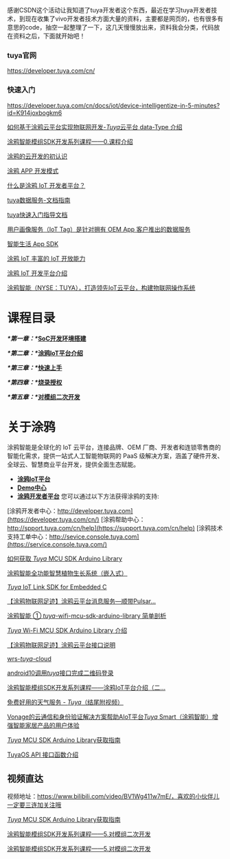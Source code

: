 感谢CSDN这个活动让我知道了tuya开发者这个东西，最近在学习tuya开发者技术，到现在收集了vivo开发者技术方面大量的资料，主要都是网页的，也有很多有意思的code，抽空一起整理了一下，这几天慢慢放出来，资料我会分类，代码放在资料之后，下面就开始吧！

### tuya官网

https://developer.tuya.com/cn/

### 快速入门

https://developer.tuya.com/cn/docs/iot/device-intelligentize-in-5-minutes?id=K914joxbogkm6

[如何基于涂鸦云平台实现物联网开发-*Tuya*云平台 data-Type 介绍](https://blog.csdn.net/sandwich_iot/article/details/117261936?ops_request_misc=%7B%22request%5Fid%22%3A%22164621534316780271977737%22%2C%22scm%22%3A%2220140713.130102334..%22%7D&request_id=164621534316780271977737&biz_id=0&utm_medium=distribute.pc_search_result.none-task-blog-2~blog~sobaiduend~default-1-117261936.nonecase&utm_term=tuya)

[涂鸦智能模组SDK开发系列课程——0.课程介绍](https://blog.csdn.net/sandwich_iot/article/details/119731773?ops_request_misc=%7B%22request%5Fid%22%3A%22164621534316780271977737%22%2C%22scm%22%3A%2220140713.130102334..%22%7D&request_id=164621534316780271977737&biz_id=0&utm_medium=distribute.pc_search_result.none-task-blog-2~blog~sobaiduend~default-2-119731773.nonecase&utm_term=tuya)

[涂鸦的云开发的初认识](https://bbs.csdn.net/topics/605041795)

[涂鸦 APP 开发模式](https://bbs.csdn.net/topics/605033840)

[什么是涂鸦 IoT 开发者平台？](https://bbs.csdn.net/topics/605041776)

[tuya数据服务-文档指南](https://bbs.csdn.net/topics/605019487)

[tuya快速入门指导文档](https://bbs.csdn.net/topics/605019731)

[用户画像服务（IoT Tag）是针对拥有 OEM App 客户推出的数据服务](https://bbs.csdn.net/topics/605018772)

[智能生活 App SDK](https://bbs.csdn.net/topics/605018672)

[涂鸦 IoT 丰富的 IoT 开放能力](https://bbs.csdn.net/topics/605018383)

[涂鸦 IoT 开发平台介绍](https://bbs.csdn.net/topics/605018459)

[涂鸦智能（NYSE：TUYA），打造领先IoT云平台，构建物联网操作系统](https://bbs.csdn.net/topics/605018365)

# 课程目录

***\*第一章：\**[SoC开发环境搭建](https://blog.csdn.net/sandwich_iot/article/details/119598067?spm=1001.2014.3001.5501)**

***\*第二章：\**[涂鸦IoT平台介绍](https://blog.csdn.net/sandwich_iot/article/details/119729064)**

***\*第三章：\**[快速上手](https://blog.csdn.net/sandwich_iot/article/details/119739989?spm=1001.2014.3001.5501)** 

***\*第四章：\**[烧录授权](https://blog.csdn.net/sandwich_iot/article/details/119824194?spm=1001.2014.3001.5501)**

***\*第五章：\**[对模组二次开发](https://blog.csdn.net/sandwich_iot/article/details/119888618)**

# 关于涂鸦

涂鸦智能是全球化的 IoT 云平台，连接品牌、OEM 厂商、开发者和连锁零售商的智能化需求，提供一站式人工智能物联网的 PaaS 级解决方案，涵盖了硬件开发、全球云、智慧商业平台开发，提供全面生态赋能。

- **[涂鸦IoT平台](https://iot.tuya.com/?_source=775d871a6075fbb6de723a34ffeed00b)**
- **[Demo中心](https://developer.tuya.com/cn/demo?_source=152c0f486500f8214b877491012ab094)**
- **[涂鸦开发者平台](https://developer.tuya.com/?_source=cb4071a772b028c54cf4e6123cfe4e6f)**
  您可以通过以下方法获得涂鸦的支持:

[涂鸦开发者中心：http://developer.tuya.com](https://developer.tuya.com/cn/)
[涂鸦帮助中心：http://spport.tuya.com/cn/help](https://support.tuya.com/cn/help)
[涂鸦技术支持工单中心：http://sevice.console.tuya.com](https://service.console.tuya.com/)

[如何获取 *Tuya* MCU SDK Arduino Library](https://blog.csdn.net/sandwich_iot/article/details/117229197?ops_request_misc=%7B%22request%5Fid%22%3A%22164621534316780261978994%22%2C%22scm%22%3A%2220140713.130102334.pc%5Fblog.%22%7D&request_id=164621534316780261978994&biz_id=0&utm_medium=distribute.pc_search_result.none-task-blog-2~blog~first_rank_ecpm_v1~rank_v31_ecpm-3-117229197.nonecase&utm_term=tuya)

[涂鸦智能全功能智慧植物生长系统（嵌入式）](https://blog.csdn.net/sandwich_iot/article/details/116597751?ops_request_misc=&request_id=&biz_id=102&utm_term=tuya&utm_medium=distribute.pc_search_result.none-task-blog-2~blog~sobaiduweb~default-2-116597751.nonecase)

[*Tuya* IoT Link SDK for Embedded C](https://blog.csdn.net/jiazhen/article/details/114682786?ops_request_misc=%7B%22request%5Fid%22%3A%22164621534316780261978994%22%2C%22scm%22%3A%2220140713.130102334.pc%5Fblog.%22%7D&request_id=164621534316780261978994&biz_id=0&utm_medium=distribute[[涂鸦物联网足迹]涂鸦云平台消息服务—顺带Pulsar...](https://blog.csdn.net/weixin_50563088/article/details/109814392?ops_request_misc=&request_id=&biz_id=102&utm_term=tuya&utm_medium=distribute.pc_search_result.none-task-blog-2~blog~sobaiduweb~default-3-109814392.nonecase)pc_search_result.none-task-blog-2~blog~first_rank_ecpm_v1~rank_v31_ecpm-4-114682786.nonecase&utm_term=tuya)

[【涂鸦物联网足迹】涂鸦云平台消息服务—顺带Pulsar...](https://blog.csdn.net/weixin_50563088/article/details/109814392?ops_request_misc=&request_id=&biz_id=102&utm_term=tuya&utm_medium=distribute.pc_search_result.none-task-blog-2~blog~sobaiduweb~default-3-109814392.nonecase)

[涂鸦智能 ① *tuya*-wifi-mcu-sdk-arduino-library 简单剖析](https://blog.csdn.net/dpjcn1990/article/details/120156278?ops_request_misc=%7B%22request%5Fid%22%3A%22164621534316780261978994%22%2C%22scm%22%3A%2220140713.130102334.pc%5Fblog.%22%7D&request_id=164621534316780261978994&biz_id=0&utm_medium=distribute.pc_search_result.none-task-blog-2~blog~first_rank_ecpm_v1~rank_v31_ecpm-5-120156278.nonecase&utm_term=tuya)

[*Tuya* Wi-Fi MCU SDK Arduino Library 介绍](https://blog.csdn.net/sandwich_iot/article/details/117261707?ops_request_misc=%7B%22request%5Fid%22%3A%22164621534316780261978994%22%2C%22scm%22%3A%2220140713.130102334.pc%5Fblog.%22%7D&request_id=164621534316780261978994&biz_id=0&utm_medium=distribute.pc_search_result.none-task-blog-2~blog~first_rank_ecpm_v1~rank_v31_ecpm-6-117261707.nonecase&utm_term=tuya)

[【涂鸦物联网足迹】涂鸦云平台接口说明](https://blog.csdn.net/weixin_50563088/article/details/109615180?ops_request_misc=&request_id=&biz_id=102&utm_term=tuya&utm_medium=distribute.pc_search_result.none-task-blog-2~blog~sobaiduweb~default-6-109615180.nonecase)

[wrs-*tuya*-cloud](https://blog.csdn.net/wenrisheng/article/details/121514417?ops_request_misc=%7B%22request%5Fid%22%3A%22164621534316780261978994%22%2C%22scm%22%3A%2220140713.130102334.pc%5Fblog.%22%7D&request_id=164621534316780261978994&biz_id=0&utm_medium=distribute.pc_search_result.none-task-blog-2~blog~first_rank_ecpm_v1~rank_v31_ecpm-7-121514417.nonecase&utm_term=tuya)

[android10调用*tuya*接口完成二维码登录](https://blog.csdn.net/yhm2046/article/details/117075700?ops_request_misc=%7B%22request%5Fid%22%3A%22164621534316780261978994%22%2C%22scm%22%3A%2220140713.130102334.pc%5Fblog.%22%7D&request_id=164621534316780261978994&biz_id=0&utm_medium=distribute.pc_search_result.none-task-blog-2~blog~first_rank_ecpm_v1~rank_v31_ecpm-8-117075700.nonecase&utm_term=tuya)

[涂鸦智能模组SDK开发系列课程——涂鸦IoT平台介绍（二...](https://blog.csdn.net/weixin_50563088/article/details/119953201?ops_request_misc=&request_id=&biz_id=102&utm_term=tuya&utm_medium=distribute.pc_search_result.none-task-blog-2~blog~sobaiduweb~default-7-119953201.nonecase)

[免费好用的天气服务 - *Tuya*（结尾附视频）](https://blog.csdn.net/u012039040/article/details/121947992?ops_request_misc=%7B%22request%5Fid%22%3A%22164621534316780261978994%22%2C%22scm%22%3A%2220140713.130102334.pc%5Fblog.%22%7D&request_id=164621534316780261978994&biz_id=0&utm_medium=distribute.pc_search_result.none-task-blog-2~blog~first_rank_ecpm_v1~rank_v31_ecpm-9-121947992.nonecase&utm_term=tuya)

[Vonage的云通信和身份验证解决方案帮助AIoT平台*Tuya* Smart（涂鸦智能）增强智能家居产品的用户体验](https://blog.csdn.net/sinat_41698914/article/details/109580864?ops_request_misc=%7B%22request%5Fid%22%3A%22164621534316780261978994%22%2C%22scm%22%3A%2220140713.130102334.pc%5Fblog.%22%7D&request_id=164621534316780261978994&biz_id=0&utm_medium=distribute.pc_search_result.none-task-blog-2~blog~first_rank_ecpm_v1~rank_v31_ecpm-10-109580864.nonecase&utm_term=tuya)



[*Tuya* MCU SDK Arduino Library获取指南](https://blog.csdn.net/weixin_50563088/article/details/119647999?ops_request_misc=%7B%22request%5Fid%22%3A%22164621534316780261978994%22%2C%22scm%22%3A%2220140713.130102334.pc%5Fblog.%22%7D&request_id=164621534316780261978994&biz_id=0&utm_medium=distribute.pc_search_result.none-task-blog-2~blog~first_rank_ecpm_v1~rank_v31_ecpm-11-119647999.nonecase&utm_term=tuya)

[TuyaOS API 接口函数介绍](https://blog.csdn.net/sandwich_iot/article/details/121382802?ops_request_misc=%7B%22request%5Fid%22%3A%22164621534316780261978994%22%2C%22scm%22%3A%2220140713.130102334.pc%5Fblog.%22%7D&request_id=164621534316780261978994&biz_id=0&utm_medium=distribute.pc_search_result.none-task-blog-2~blog~first_rank_ecpm_v1~rank_v31_ecpm-12-121382802.nonecase&utm_term=tuya)

## 视频直达

视频地址：https://www.bilibili.com/video/BV1Wg411w7mE/，喜欢的小伙伴儿一定要三连加关注哦

[*Tuya* MCU SDK Arduino Library获取指南](https://blog.csdn.net/weixin_50563088/article/details/119647999?ops_request_misc=%7B%22request%5Fid%22%3A%22164621534316780261978994%22%2C%22scm%22%3A%2220140713.130102334.pc%5Fblog.%22%7D&request_id=164621534316780261978994&biz_id=0&utm_medium=distribute.pc_search_result.none-task-blog-2~blog~first_rank_ecpm_v1~rank_v31_ecpm-11-119647999.nonecase&utm_term=tuya)

[涂鸦智能模组SDK开发系列课程——5.对模组二次开发](https://blog.csdn.net/sandwich_iot/article/details/119888618?ops_request_misc=%7B%22request%5Fid%22%3A%22164621534316780261978994%22%2C%22scm%22%3A%2220140713.130102334.pc%5Fblog.%22%7D&request_id=164621534316780261978994&biz_id=0&utm_medium=distribute.pc_search_result.none-task-blog-2~blog~first_rank_ecpm_v1~rank_v31_ecpm-13-119888618.nonecase&utm_term=tuya)

[涂鸦智能模组SDK开发系列课程——5.对模组二次开发](https://blog.csdn.net/sandwich_iot/article/details/119888618?ops_request_misc=%7B%22request%5Fid%22%3A%22164621534316780261978994%22%2C%22scm%22%3A%2220140713.130102334.pc%5Fblog.%22%7D&request_id=164621534316780261978994&biz_id=0&utm_medium=distribute.pc_search_result.none-task-blog-2~blog~first_rank_ecpm_v1~rank_v31_ecpm-13-119888618.nonecase&utm_term=tuya)